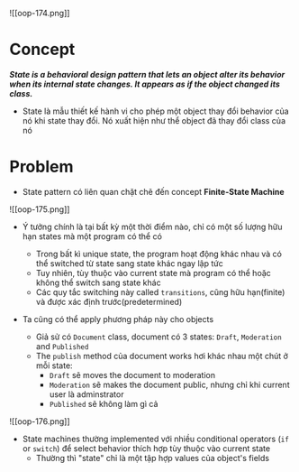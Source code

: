
![[oop-174.png]]

# Concept

***State is a behavioral design pattern that lets an object alter its behavior when its internal state changes. It appears as if the object changed its class.***

- State là mẫu thiết kế hành vi cho phép một object thay đổi behavior của nó khi state thay đổi. Nó xuất hiện như thể object đã thay đổi class của nó

# Problem

- State pattern có liên quan chặt chẽ đến concept **Finite-State Machine**

![[oop-175.png]]

- Ý tưởng chính là tại bất kỳ một thời điểm nào, chỉ có một số lượng hữu hạn states mà một program có thể có
	- Trong bất kì unique state, the program hoạt động khác nhau và có thể switched từ state sang state khác ngay lập tức
	- Tuy nhiên, tùy thuộc vào current state mà program có thể hoặc không thể switch sang state khác
	- Các quy tắc switching này called `transitions`, cũng hữu hạn(finite) và được xác định trước(predetermined)

- Ta cũng có thể apply phương pháp này cho objects
	- Giả sử có `Document` class, document có 3 states: `Draft`, `Moderation` and `Published`
	- The `publish` method của document works hơi khác nhau một chút ở mỗi state:
		- `Draft` sẽ moves the document to moderation
		- `Moderation` sẽ makes the document public, nhưng chỉ khi current user là adminstrator
		- `Published` sẽ không làm gì cả

![[oop-176.png]]

- State machines thường implemented với nhiều conditional operators (`if` or `switch`) để select behavior thích hợp tùy thuộc vào current state
	- Thường thì "state" chỉ là một tập hợp values của object's fields

















